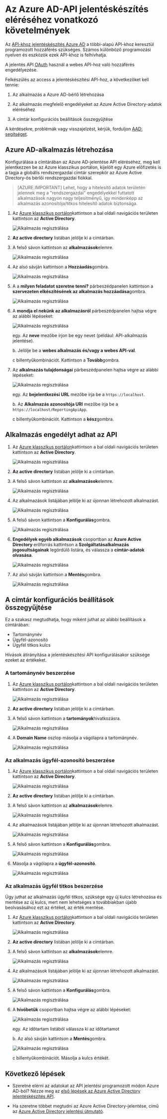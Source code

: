 <properties
    pageTitle="Előfeltételek API jelentéskészítés az Azure AD eléréséhez. | Microsoft Azure"
    description="További tudnivalók az Azure AD-jelentése API eléréséhez az Előfeltételek:"
    services="active-directory"
    documentationCenter=""
    authors="dhanyahk"
    manager="femila"
    editor=""/>

<tags
    ms.service="active-directory"
    ms.devlang="na"
    ms.topic="article"
    ms.tgt_pltfrm="na"
    ms.workload="identity"
    ms.date="09/25/2016"
    ms.author="dhanyahk;markvi"/>

# <a name="prerequisites-to-access-the-azure-ad-reporting-api"></a>Az Azure AD-API jelentéskészítés eléréséhez vonatkozó követelmények 

Az [API-khoz jelentéskészítés Azure AD](https://msdn.microsoft.com/library/azure/ad/graph/howto/azure-ad-reports-and-events-preview) a többi-alapú API-khoz keresztül programozott hozzáférés szükséges. Számos különböző programozási nyelven és eszközök ezek API-khoz is felhívhatja.

A jelentés API [OAuth](https://msdn.microsoft.com/library/azure/dn645545.aspx) használ a webes API-hoz való hozzáférés engedélyezése. 

Felkészülés az access a jelentéskészítési API-hoz, a következőket kell tennie:

1. Az alkalmazás a Azure AD-bérlő létrehozása 

2. Az alkalmazás megfelelő engedélyeket az Azure Active Directory-adatok eléréséhez

3. A címtár konfigurációs beállítások összegyűjtése

A kérdésekre, problémák vagy visszajelzést, kérjük, forduljon [AAD: segítséget](mailto:aadreportinghelp@microsoft.com).


## <a name="create-an-azure-ad-application"></a>Azure AD-alkalmazás létrehozása

Konfigurálása a címtárában az Azure AD-jelentése API eléréséhez, meg kell jelentkezzen be az Azure klasszikus portálon, kijelölt egy Azure előfizetés is a tagja a globális rendszergazdai címtár szerepkör az Azure Active Directory-ös bérlői rendszergazdai fiókkal.

> [AZURE.IMPORTANT] Lehet, hogy a hitelesítő adatok területén jelennek meg a "rendszergazdai" engedélyekkel futtatott alkalmazások nagyon nagy teljesítményű, így mindenképp az alkalmazás azonosítója/titkos hitelesítő adatok biztonsága.


1. Az [Azure klasszikus portálon](https://manage.windowsazure.com)kattintson a bal oldali navigációs területen kattintson az **Active Directory**.

    ![Alkalmazás regisztrálása](./media/active-directory-reporting-api-prerequisites/01.png) 

2. **Az active directory** listában jelölje ki a címtárban.

3. A felső sávon kattintson az **alkalmazások**elemre.

    ![Alkalmazás regisztrálása](./media/active-directory-reporting-api-prerequisites/02.png) 

4. Az alsó sávján kattintson a **Hozzáadás**gombra.

    ![Alkalmazás regisztrálása](./media/active-directory-reporting-api-prerequisites/03.png) 

5. A a **milyen feladatot szeretne tenni?** párbeszédpanelen kattintson a **szervezeten elkészítésének az alkalmazás hozzáadása**gombra. 

    ![Alkalmazás regisztrálása](./media/active-directory-reporting-api-prerequisites/04.png) 


6. A **mondja el nekünk az alkalmazásról** párbeszédpanelen hajtsa végre az alábbi lépéseket: 

    ![Alkalmazás regisztrálása](./media/active-directory-reporting-api-prerequisites/05.png) 

    egy. Az **neve** mezőbe írjon be egy nevet (például: API-alkalmazás jelentése).

    b. Jelölje be a **webes alkalmazás és/vagy a webes API-val**.

    c billentyűkombinációt. Kattintson a **Tovább**gombra.


7. Az **alkalmazás tulajdonságai** párbeszédpanelen hajtsa végre az alábbi lépéseket: 

    ![Alkalmazás regisztrálása](./media/active-directory-reporting-api-prerequisites/06.png) 

    egy. Az **bejelentkezési URL** mezőbe írja be a `https://localhost`.

    b. Az **Alkalmazás azonosítója URI** mezőbe írja be a ```https://localhost/ReportingApiApp```.

    c billentyűkombinációt. Kattintson a **kész**gombra.



## <a name="grant-your-application-permission-to-use-the-api"></a>Alkalmazás engedélyt adhat az API

1. Az [Azure klasszikus portálon](https://manage.windowsazure.com/)kattintson a bal oldali navigációs területen kattintson az **Active Directory**.

    ![Alkalmazás regisztrálása](./media/active-directory-reporting-api-prerequisites/01.png) 

2. **Az active directory** listában jelölje ki a címtárban.

3. A felső sávon kattintson az **alkalmazások**elemre.

    ![Alkalmazás regisztrálása](./media/active-directory-reporting-api-prerequisites/02.png)


3. Az alkalmazások listájában jelölje ki az újonnan létrehozott alkalmazást.

    ![Alkalmazás regisztrálása](./media/active-directory-reporting-api-prerequisites/07.png)

4. A felső sávon kattintson a **Konfigurálás**gombra.

    ![Alkalmazás regisztrálása](./media/active-directory-reporting-api-prerequisites/08.png)


5. **Engedélyek egyéb alkalmazások** csoportban az **Azure Active Directory** erőforrás kattintson a **Szolgáltatásalkalmazás jogosultságainak** legördülő listára, és válassza a **címtár-adatok olvasása**.

    ![Alkalmazás regisztrálása](./media/active-directory-reporting-api-prerequisites/09.png)


5. Az alsó sávján kattintson a **Mentés**gombra.

    ![Alkalmazás regisztrálása](./media/active-directory-reporting-api-prerequisites/10.png)


## <a name="gather-configuration-settings-from-your-directory"></a>A címtár konfigurációs beállítások összegyűjtése

Ez a szakasz megtudhatja, hogy miként juthat az alábbi beállítások a címtárában:

- Tartománynév
- Ügyfél-azonosító
- Ügyfél titkos kulcs

Hívások átirányítása a jelentéskészítési API konfigurálásakor szüksége ezeket az értékeket. 


### <a name="get-your-domain-name"></a>A tartománynév beszerzése

1. Az [Azure klasszikus portálon](https://manage.windowsazure.com)kattintson a bal oldali navigációs területen kattintson az **Active Directory**.

    ![Alkalmazás regisztrálása](./media/active-directory-reporting-api-prerequisites/01.png) 

2. **Az active directory** listában jelölje ki a címtárban.

3. A felső sávon kattintson a **tartományok**hivatkozásra.

    ![Alkalmazás regisztrálása](./media/active-directory-reporting-api-prerequisites/11.png) 

4. A **Domain Name** oszlop másolja a vágólapra a tartománynév.

    ![Alkalmazás regisztrálása](./media/active-directory-reporting-api-prerequisites/12.png) 


### <a name="get-the-applications-client-id"></a>Az alkalmazás ügyfél-azonosító beszerzése

1. Az [Azure klasszikus portálon](https://manage.windowsazure.com)kattintson a bal oldali navigációs területen kattintson az **Active Directory**.

    ![Alkalmazás regisztrálása](./media/active-directory-reporting-api-prerequisites/01.png) 

2. **Az active directory** listában jelölje ki a címtárban.

3. A felső sávon kattintson az **alkalmazások**elemre.

    ![Alkalmazás regisztrálása](./media/active-directory-reporting-api-prerequisites/02.png) 

4. Az alkalmazások listájában jelölje ki az újonnan létrehozott alkalmazást.

    ![Alkalmazás regisztrálása](./media/active-directory-reporting-api-prerequisites/07.png)

4. A felső sávon kattintson a **Konfigurálás**gombra.

    ![Alkalmazás regisztrálása](./media/active-directory-reporting-api-prerequisites/08.png)

4. Másolja a vágólapra a **ügyfél-azonosító**.

    ![Alkalmazás regisztrálása](./media/active-directory-reporting-api-prerequisites/13.png)


### <a name="get-the-applications-client-secret"></a>Az alkalmazás ügyfél titkos beszerzése

Úgy juthat az alkalmazás ügyfél titkos, szüksége egy új kulcs létrehozása és mentése az új kulcs, mert nem lehetséges a továbbiakban újabb beolvasásához ezt az értéket, az érték mentése.

1. Az [Azure klasszikus portálon](https://manage.windowsazure.com)kattintson a bal oldali navigációs területen kattintson az **Active Directory**.

    ![Alkalmazás regisztrálása](./media/active-directory-reporting-api-prerequisites/01.png) 

2. **Az active directory** listában jelölje ki a címtárban.

3. A felső sávon kattintson az **alkalmazások**elemre.

    ![Alkalmazás regisztrálása](./media/active-directory-reporting-api-prerequisites/02.png) 

4. Az alkalmazások listájában jelölje ki az újonnan létrehozott alkalmazást.

    ![Alkalmazás regisztrálása](./media/active-directory-reporting-api-prerequisites/07.png)

4. A felső sávon kattintson a **Konfigurálás**gombra.

    ![Alkalmazás regisztrálása](./media/active-directory-reporting-api-prerequisites/08.png)

5. A **hívóbetűk** csoportban hajtsa végre az alábbi lépéseket: 

    ![Alkalmazás regisztrálása](./media/active-directory-reporting-api-prerequisites/14.png)

    egy. Az időtartam listából válassza ki az időtartamot

    b. Az alsó sávján kattintson a **Mentés**gombra.

    ![Alkalmazás regisztrálása](./media/active-directory-reporting-api-prerequisites/10.png)

    c billentyűkombinációt. Másolja a kulcs értékét.

## <a name="next-steps"></a>Következő lépések

- Szeretné elérni az adatokat az API jelentési programozott módon Azure AD-ból? Nézze meg az [első lépések az Azure Active Directory jelentéskészítés API](active-directory-reporting-api-getting-started.md).

- Ha szeretne többet megtudni az Azure Active Directory-jelentése, című az [Azure Active Directory jelentési útmutató](active-directory-reporting-guide.md).  
